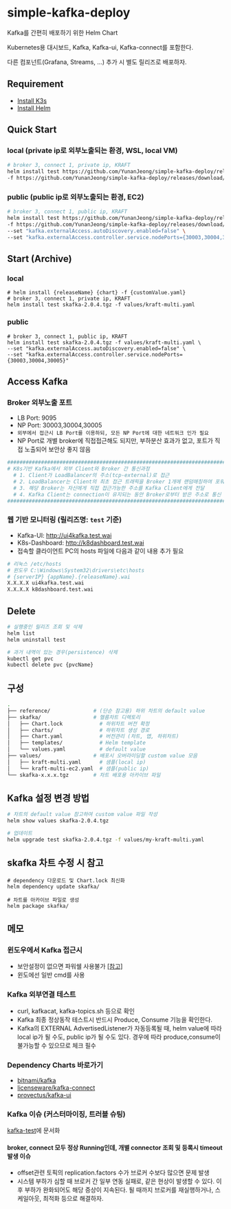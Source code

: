 # simple-kafka-deploy

Kafka를 간편히 배포하기 위한 Helm Chart

Kubernetes용 대시보드, Kafka, Kafka-ui, Kafka-connect를 포함한다.

다른 컴포넌트(Grafana, Streams, ...) 추가 시 별도 릴리즈로 배포하자.

## Requirement

- [Install K3s](https://docs.k3s.io/quick-start)
- [Install Helm](https://helm.sh/docs/intro/install/)

## Quick Start

### local (private ip로 외부노출되는 환경, WSL, local VM)

```sh
# broker 3, connect 1, private ip, KRAFT
helm install test https://github.com/YunanJeong/simple-kafka-deploy/releases/download/v2.0.4/skafka-2.0.4.tgz \
-f https://github.com/YunanJeong/simple-kafka-deploy/releases/download/v2.0.4/kraft-multi.yaml
```

### public (public ip로 외부노출되는 환경, EC2)

```sh
# broker 3, connect 1, public ip, KRAFT
helm install test https://github.com/YunanJeong/simple-kafka-deploy/releases/download/v2.0.4/skafka-2.0.4.tgz \
-f https://github.com/YunanJeong/simple-kafka-deploy/releases/download/v2.0.4/kraft-multi.yaml \
--set "kafka.externalAccess.autoDiscovery.enabled=false" \
--set "kafka.externalAccess.controller.service.nodePorts={30003,30004,30005}"
```

## Start (Archive)

### local

```shell
# helm install {releaseName} {chart} -f {customValue.yaml}
# broker 3, connect 1, private ip, KRAFT
helm install test skafka-2.0.4.tgz -f values/kraft-multi.yaml
```

### public

```shell
# broker 3, connect 1, public ip, KRAFT
helm install test skafka-2.0.4.tgz -f values/kraft-multi.yaml \
--set "kafka.externalAccess.autoDiscovery.enabled=false" \
--set "kafka.externalAccess.controller.service.nodePorts={30003,30004,30005}"
```

## Access Kafka

### Broker 외부노출 포트

- LB Port: 9095
- NP Port: 30003,30004,30005
- `외부에서 접근시 LB Port를 이용하되, 모든 NP Port에 대한 네트워크 인가 필요`
- NP Port로 개별 broker에 직접접근해도 되지만, 부하분산 효과가 없고, 포트가 직접 노출되어 보안상 좋지 않음

```sh
##################################################################################################
# K8s기반 Kafka에서 외부 Client와 Broker 간 통신과정
  # 1. Client가 LoadBalancer의 주소(tcp-external)로 접근
  # 2. LoadBalancer는 Client의 최초 접근 트래픽을 Broker 1개에 랜덤매칭하여 포워딩  (K8s의 LoadBalancer 기능)
  # 3. 해당 Broker는 자신에게 직접 접근가능한 주소를 Kafka Client에게 전달          (Kafka의 advertised.listener 기능)
  # 4. Kafka Client는 connection이 유지되는 동안 Broker로부터 받은 주소로 통신
##################################################################################################
```

### 웹 기반 모니터링 (릴리즈명: `test` 기준)

- Kafka-UI: <http://ui4kafka.test.wai>
- K8s-Dashboard: <http://k8dashboard.test.wai>
- 접속할 클라이언트 PC의 hosts 파일에 다음과 같이 내용 추가 필요

```sh
# 리눅스 /etc/hosts
# 윈도우 C:\Windows\System32\drivers\etc\hosts
# {serverIP} {appName}.{releaseName}.wai
X.X.X.X ui4kafka.test.wai
X.X.X.X k8dashboard.test.wai
```

## Delete

```sh
# 실행중인 릴리즈 조회 및 삭제
helm list
helm uninstall test

# 과거 내역이 있는 경우(persistence) 삭제
kubectl get pvc
kubectl delete pvc {pvcName}
```

## 구성

```sh
.
├── reference/              # (단순 참고용) 하위 차트의 default value
├── skafka/                 # 헬름차트 디렉토리
│   ├── Chart.lock            # 하위차트 버전 확정
│   ├── charts/               # 하위차트 생성 경로
│   ├── Chart.yaml            # 버전관리 (차트, 앱, 하위차트)
│   ├── templates/            # Helm template
│   └── values.yaml           # default value
├── values/                 # 배포시 오버라이딩할 custom value 모음
│   ├── kraft-multi.yaml      # 샘플(local ip)
│   └── kraft-multi-ec2.yaml  # 샘플(public ip)
└── skafka-x.x.x.tgz        # 차트 배포용 아카이브 파일
```

## Kafka 설정 변경 방법

```sh
# 차트의 default value 참고하여 custom value 파일 작성
helm show values skafka-2.0.4.tgz

# 업데이트
helm upgrade test skafka-2.0.4.tgz -f values/my-kraft-multi.yaml
```

## skafka 차트 수정 시 참고

```shell
# dependency 다운로드 및 Chart.lock 최신화
helm dependency update skafka/

# 차트를 아카이브 파일로 생성
helm package skafka/
```

## 메모

### 윈도우에서 Kafka 접근시

- 보안설정이 없으면 파워쉘 사용불가 [[참고]](https://stackoverflow.com/questions/48603203/powershell-invoke-webrequest-throws-webcmdletresponseexception)
- 윈도에선 일반 cmd를 사용

### Kafka 외부연결 테스트

- curl, kafkacat, kafka-topics.sh 등으로 확인
- Kafka 최종 정상동작 테스트시 반드시 Produce, Consume 기능을 확인한다.
- Kafka의 EXTERNAL AdvertisedListener가 자동등록될 때, helm value에 따라 local ip가 될 수도, public ip가 될 수도 있다. 경우에 따라 produce,consume이 불가능할 수 있으므로 체크 필수

### Dependency Charts 바로가기

- [bitnami/kafka](https://artifacthub.io/packages/helm/bitnami/kafka)
- [licenseware/kafka-connect](https://artifacthub.io/packages/helm/licenseware/kafka-connect)
- [provectus/kafka-ui](https://artifacthub.io/packages/helm/kafka-ui/kafka-ui)

### Kafka 이슈 (커스터마이징, 트러블 슈팅)

[kafka-test](github.com/yunanjeong/kafka-test)에 문서화

#### broker, connect 모두 정상 Running인데, 개별 connector 조회 및 등록시 timeout 발생 이슈

- offset관련 토픽의 replication.factors 수가 브로커 수보다 많으면 문제 발생
- 시스템 부하가 심할 때 브로커 간 일부 연동 실패로, 같은 현상이 발생할 수 있다. 이후 부하가 완화되어도 해당 증상이 지속된다. 될 때까지 브로커를 재실행하거나, 스케일아웃, 최적화 등으로 해결하자.